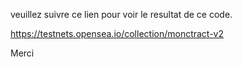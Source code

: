  veuillez suivre ce lien pour voir le resultat de ce code.
 
 https://testnets.opensea.io/collection/monctract-v2
 
 
 
 Merci
